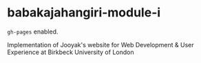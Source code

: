 # babakajahangiri-module-i

`gh-pages` enabled.

Implementation of Jooyak's website for Web Development &amp; User Experience at Birkbeck University of London
